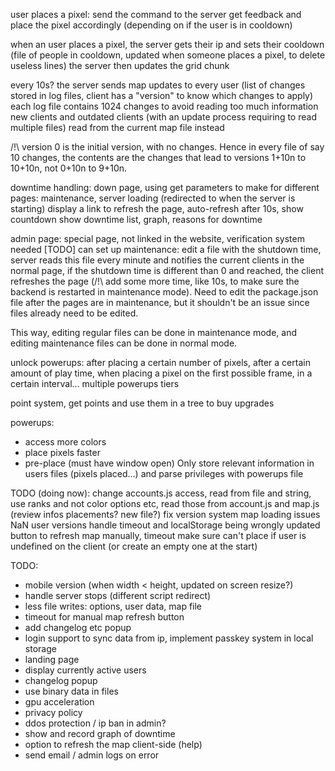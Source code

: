user places a pixel: send the command to the server
get feedback and place the pixel accordingly (depending on if the user is in cooldown)

when an user places a pixel, the server gets their ip and sets their cooldown (file of people in cooldown, updated when someone places a pixel, to delete useless lines)
the server then updates the grid chunk

every 10s? the server sends map updates to every user (list of changes stored in log files, client has a "version" to know which changes to apply)
each log file contains 1024 changes to avoid reading too much information
new clients and outdated clients (with an update process requiring to read multiple files) read from the current map file instead

/!\ version 0 is the initial version, with no changes. Hence in every file of say 10 changes, the contents are the changes that lead to versions 1+10n to 10+10n, not 0+10n to 9+10n.

downtime handling:
down page, using get parameters to make for different pages: maintenance, server loading (redirected to when the server is starting)
display a link to refresh the page, auto-refresh after 10s, show countdown
show downtime list, graph, reasons for downtime

admin page:
special page, not linked in the website, verification system needed [TODO]
can set up maintenance: edit a file with the shutdown time, server reads this file every minute and notifies the current clients
in the normal page, if the shutdown time is different than 0 and reached, the client refreshes the page (/!\ add some more time, like 10s, to make sure the backend is restarted in maintenance mode).
Need to edit the package.json file after the pages are in maintenance, but it shouldn't be an issue since files already need to be edited.

This way, editing regular files can be done in maintenance mode, and editing maintenance files can be done in normal mode.

unlock powerups:
after placing a certain number of pixels, after a certain amount of play time, when placing a pixel on the first possible frame, in a certain interval...
multiple powerups tiers

point system, get points and use them in a tree to buy upgrades

powerups:
- access more colors
- place pixels faster
- pre-place (must have window open)
Only store relevant information in users files (pixels placed...) and parse privileges with powerups file

TODO (doing now): change accounts.js access, read from file and string, use ranks and not color options etc, read those from account.js and map.js (review infos placements? new file?)
fix version system
map loading issues
NaN user versions
handle timeout and localStorage being wrongly updated
button to refresh map manually, timeout
make sure can't place if user is undefined on the client (or create an empty one at the start)

TODO:
- mobile version (when width < height, updated on screen resize?)
- handle server stops (different script redirect)
- less file writes: options, user data, map file
- timeout for manual map refresh button
- add changelog etc popup
- login support to sync data from ip, implement passkey system in local storage
- landing page
- display currently active users
- changelog popup
- use binary data in files
- gpu acceleration
- privacy policy
- ddos protection / ip ban in admin?
- show and record graph of downtime
- option to refresh the map client-side (help)
- send email / admin logs on error

